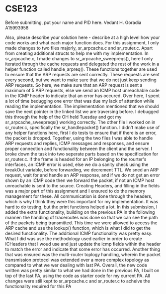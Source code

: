 # CSE123

Before submitting, put your name and PID here. Vedant H. Goradia A15993958

Also, please describe your solution here - describe at a high level how your code works and what each major function does.
For this assignment, I only made changes to two files majorly, sr_arpcache.c and sr_router.c. Apart from creating additional structs to help me with my implementation. In sr_arpcache.c, I made changes to sr_arpcache_sweepreqs(), here I only iterated through the cache requests and delegated the rest of the work in a helper function called handle_arpreq(). These functions together are used to ensure that the ARP requests are sent correctly. These requests are sent every second, but we want to make sure that we do not just keep sending ARP requests. So here, we make sure that an ARP request is sent a maximum of 5 ARP requests, else we send an ICMP host unreachable code in the ICMP header to indicate that an error has occured. Over here, I spent a lot of time bedugging one error that was due my lack of attention while reading the implementation. The implementation mentioned that we should save the next pointer in the linked list we are traversing before. I debugged this through the help of the OH held Tuesday and got my sr_arpcache_sweepreqs() working correctly. The other file I worked on in sr_router.c, specifically the sr_handlepacket() function. I didn't make use of any helper functions here, first I do tests to ensure that if there is an error, the packet is dropped. Together, using the two files I was able to handle ARP requests and replies, ICMP messages and responses, and ensure proper connection and functionality between the client and the server. I broke down the task into two seperate parts based on the specification for sr_router.c. If the frame is headed for an IP belonging to the rourter's interfaces, an ICMP error is used, else we do a sanity check using the breakOut variable, before forwarding, we decrement TTL. We sned an ARP request, wait for and handle an ARP response, and if we do not get an error shown by an ICMP code then we forward the packet, if not an ICMP host unreachable is sent to the source. Creating Headers, and filling in the fields was a major part of this assignment and I ensured to do the memory management for these. All communication is done through the headers, which is why I think they were this important for my implementation. It was hard to do testing, but the print functions helped a lot. In this submission, I added the extra functionality, building on the previous PA in the following manner: the handling of traceroutes was done so that we can see the path of the packets being transmitted. This time we were allowed to access the ARP cache and use the lookup() function, which is what I did to get the desired functionality. The additional ICMP functionality was pretty easy. What I did was use the methodology used earlier in order to create ICHeaders that I woud use and just update the icmp fields within the header to match the error and indicate that some error has occurred. Another thing that was ensured was the multi-router toplogy handling, wherein the packet transmission protocol was extended over a more complex topology as compared to what we wer dealing with last PA. Overall, the new code written was pretty similar to what we had done in the previous PA, I built on top of the last PA, using the code as starter code for my current PA. All changes were still kept to sr_arpcache.c and sr_router.c to acheive the functionality required for this PA 
